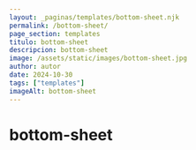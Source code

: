 ```yaml
---
layout: _paginas/templates/bottom-sheet.njk
permalink: /bottom-sheet/
page_section: templates
titulo: bottom-sheet
descripcion: bottom-sheet
image: /assets/static/images/bottom-sheet.jpg
author: autor
date: 2024-10-30 
tags: ["templates"]
imageAlt: bottom-sheet
---
```

# bottom-sheet
